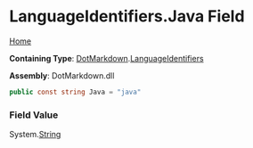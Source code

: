 <a name="_top"></a>

# LanguageIdentifiers\.Java Field

[Home](../../../README.md#_top)

**Containing Type**: [DotMarkdown](../../README.md#_top)\.[LanguageIdentifiers](../README.md#_top)

**Assembly**: DotMarkdown\.dll

```csharp
public const string Java = "java"
```

### Field Value

System\.[String](https://docs.microsoft.com/en-us/dotnet/api/system.string)